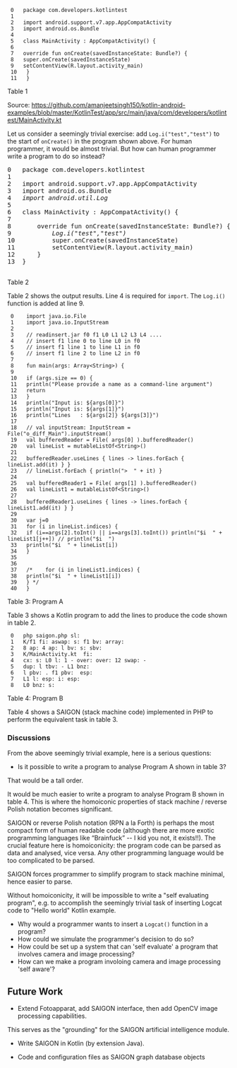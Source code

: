 ```
 0   package com.developers.kotlintest 
 1    
 2   import android.support.v7.app.AppCompatActivity 
 3   import android.os.Bundle 
 4    
 5   class MainActivity : AppCompatActivity() { 
 6    
 7   override fun onCreate(savedInstanceState: Bundle?) { 
 8   super.onCreate(savedInstanceState) 
 9   setContentView(R.layout.activity_main) 
 10   } 
 11   }
 ```
Table 1

Source: https://github.com/amanjeetsingh150/kotlin-android-examples/blob/master/KotlinTest/app/src/main/java/com/developers/kotlintest/MainActivity.kt

Let us consider a seemingly trivial exercise: add `Log.i("test","test")` to the start of `onCreate()` in the program shown above. For human programmer, it would be almost trivial. But how can human programmer write a program to do so instead?

<pre>
0   package com.developers.kotlintest
1   
2   import android.support.v7.app.AppCompatActivity
3   import android.os.Bundle
4   <i>import android.util.Log</i>
5  
6   class MainActivity : AppCompatActivity() {
7  
8       override fun onCreate(savedInstanceState: Bundle?) {
9           <i>Log.i("test","test")</i>
10          super.onCreate(savedInstanceState)
11          setContentView(R.layout.activity_main)
12      }
13  }

</pre>
Table 2

Table 2 shows the output results. Line 4 is required for `import`. The `Log.i()` function is added at line 9.

```
 0    import java.io.File 
 1    import java.io.InputStream 
 2    
 3    // readinsert.jar f0 f1 L0 L1 L2 L3 L4 .... 
 4    // insert f1 line 0 to line L0 in f0 
 5    // insert f1 line 1 to line L1 in f0 
 6    // insert f1 line 2 to line L2 in f0 
 7    
 8    fun main(args: Array<String>) { 
 9    
 10   if (args.size == 0) { 
 11   println("Please provide a name as a command-line argument") 
 12   return 
 13   } 
 14   println("Input is: ${args[0]}") 
 15   println("Input is: ${args[1]}") 
 16   println("Lines   : ${args[2]} ${args[3]}") 
 17    
 18   // val inputStream: InputStream = File("o_diff_Main").inputStream() 
 19   val bufferedReader = File( args[0] ).bufferedReader() 
 20   val lineList = mutableListOf<String>() 
 21    
 22   bufferedReader.useLines { lines -> lines.forEach { lineList.add(it) } } 
 23   // lineList.forEach { println(">  " + it) } 
 24    
 25   val bufferedReader1 = File( args[1] ).bufferedReader() 
 26   val lineList1 = mutableListOf<String>() 
 27    
 28   bufferedReader1.useLines { lines -> lines.forEach { lineList1.add(it) } } 
 29    
 30   var j=0 
 31   for (i in lineList.indices) { 
 32   if (i==args[2].toInt() || i==args[3].toInt()) println("$i  " + lineList1[j++]) // println("$i  ") 
 33   println("$i  " + lineList[i]) 
 34   } 
 35    
 36    
 37   /*	for (i in lineList1.indices) { 
 38   println("$i  " + lineList1[i]) 
 39   } */ 
 40   } 
```
Table 3: Program A

Table 3 shows a Kotlin program to add the lines to produce the code shown in table 2.

```
 0   php saigon.php sl: 
 1   K/f1 fi: aswap: s: f1 bv: array: 
 2   8 ap: 4 ap: l bv: s: sbv: 
 3   K/MainActivity.kt  fi: 
 4   cx: s: L0 l: 1 - over: over: 12 swap: - 
 5   dup: l tbv: - L1 bnz: 
 6   l pbv: . f1 pbv:  esp: 
 7   L1 l: esp: i: esp: 
 8   L0 bnz: s:
```
Table 4: Program B

Table 4 shows a SAIGON (stack machine code) implemented in PHP to perform the equivalent task in table 3. 


### Discussions

From the above seemingly trivial example, here is a serious questions:

- Is it possible to write a program to analyse Program A shown in table 3?

That would be a tall order.

It would be much easier to write a program to analyse Program B shown in table 4. This is where the homoiconic properties of stack machine / reverse Polish notation becomes significant.

SAIGON or reverse Polish notation (RPN a la Forth) is perhaps the most compact form of human readable code (although there are more exotic programming languages like “Brainfuck” -- I kid you not, it exists!!). The crucial feature here is homoiconicity: the program code can be parsed as data and analysed, vice versa. Any other programming language would be too complicated to be parsed.

SAIGON forces programmer to simplify program to stack machine minimal, hence easier to parse.

Without homoiconicity, it will be impossible to write a "self evaluating program", e.g. to accomplish the seemingly trivial task of inserting Logcat code to "Hello world" Kotlin example.

- Why would a programmer wants to insert a `Logcat()` function in a program?
- How could we simulate the programmer's decision to do so?
- How could be set up a system that can 'self evaluate' a program that involves camera and image processing?
- How can we make a program involoing camera and image processing 'self aware'?



## Future Work

- Extend Fotoapparat, add SAIGON interface, then add OpenCV image processing capabilities.

This serves as the "grounding" for the SAIGON artificial intelligence module.

- Write SAIGON in Kotlin (by extension Java).

- Code and configuration files as SAIGON graph database objects
